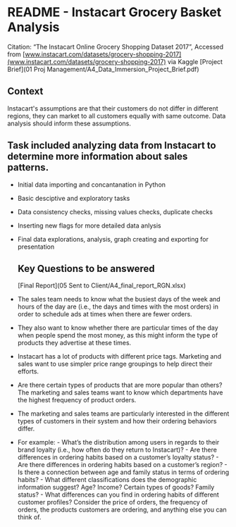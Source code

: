 # README - Instacart Grocery Basket Analysis
Citation: “The Instacart Online Grocery Shopping Dataset 2017”, Accessed from [www.instacart.com/datasets/grocery-shopping-2017](www.instacart.com/datasets/grocery-shopping-2017) via Kaggle
[Project Brief](01 Proj Management/A4_Data_Immersion_Project_Brief.pdf)

## Context
Instacart's assumptions are that their customers do not differ in different regions, they can market to all customers equally with same outcome. Data analysis should inform these assumptions.

## Task included analyzing data from Instacart to determine more information about sales patterns.

- Initial data importing and concantanation in Python
- Basic desciptive and exploratory tasks
- Data consistency checks, missing values checks, duplicate checks
- Inserting new flags for more detailed data anlysis
- Final data explorations, analysis, graph creating and exporting for presentation

  ## Key Questions to be answered
  [Final Report](05 Sent to Client/A4_final_report_RGN.xlsx)

- The sales team needs to know what the busiest days of the week and hours of the day are (i.e., the days and times with the most orders) in order to schedule ads at times when there are fewer orders.
- They also want to know whether there are particular times of the day when people spend the most money, as this might inform the type of products they advertise at these times.
- Instacart has a lot of products with different price tags. Marketing and sales want to use simpler price range groupings to help direct their efforts.
-  Are there certain types of products that are more popular than others? The marketing and sales teams want to know which departments have the highest frequency of product orders.
-  The marketing and sales teams are particularly interested in the different types of customers in their system and how their ordering behaviors differ.
  -  For example:
    - What’s the distribution among users in regards to their brand loyalty (i.e., how often do they return to Instacart)?
    - Are there differences in ordering habits based on a customer’s loyalty status?
    - Are there differences in ordering habits based on a customer’s region?
    - Is there a connection between age and family status in terms of ordering habits?
    - What different classifications does the demographic information suggest? Age? Income? Certain types of goods? Family status?
    - What differences can you find in ordering habits of different customer profiles? Consider the price of orders, the frequency of orders, the products customers are ordering,   and anything else you can think of.

     
